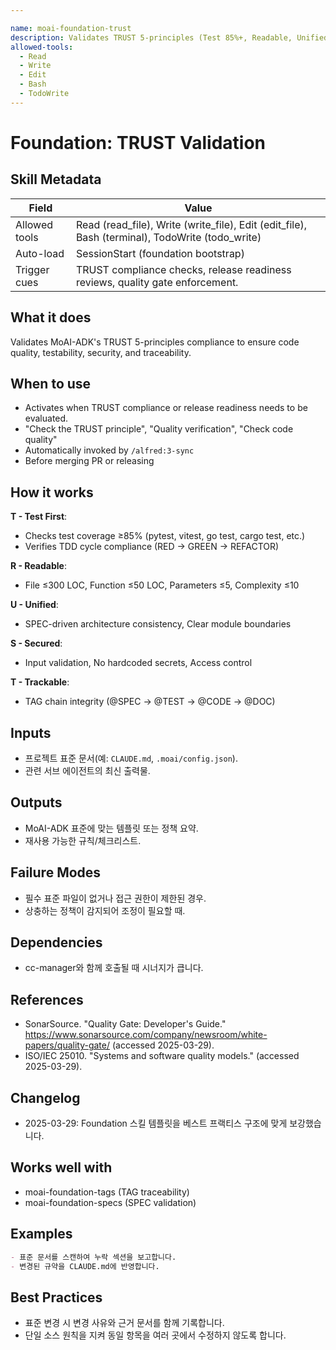 ```yaml
---

name: moai-foundation-trust
description: Validates TRUST 5-principles (Test 85%+, Readable, Unified, Secured, Trackable). Use when aligning with TRUST governance.
allowed-tools:
  - Read
  - Write
  - Edit
  - Bash
  - TodoWrite
---
```


# Foundation: TRUST Validation

## Skill Metadata
| Field | Value |
| ----- | ----- |
| Allowed tools | Read (read_file), Write (write_file), Edit (edit_file), Bash (terminal), TodoWrite (todo_write) |
| Auto-load | SessionStart (foundation bootstrap) |
| Trigger cues | TRUST compliance checks, release readiness reviews, quality gate enforcement. |

## What it does

Validates MoAI-ADK's TRUST 5-principles compliance to ensure code quality, testability, security, and traceability.

## When to use

- Activates when TRUST compliance or release readiness needs to be evaluated.
- "Check the TRUST principle", "Quality verification", "Check code quality"
- Automatically invoked by `/alfred:3-sync`
- Before merging PR or releasing

## How it works

**T - Test First**:
- Checks test coverage ≥85% (pytest, vitest, go test, cargo test, etc.)
- Verifies TDD cycle compliance (RED → GREEN → REFACTOR)

**R - Readable**:
- File ≤300 LOC, Function ≤50 LOC, Parameters ≤5, Complexity ≤10

**U - Unified**:
- SPEC-driven architecture consistency, Clear module boundaries

**S - Secured**:
- Input validation, No hardcoded secrets, Access control

**T - Trackable**:
- TAG chain integrity (@SPEC → @TEST → @CODE → @DOC)

## Inputs
- 프로젝트 표준 문서(예: `CLAUDE.md`, `.moai/config.json`).
- 관련 서브 에이전트의 최신 출력물.

## Outputs
- MoAI-ADK 표준에 맞는 템플릿 또는 정책 요약.
- 재사용 가능한 규칙/체크리스트.

## Failure Modes
- 필수 표준 파일이 없거나 접근 권한이 제한된 경우.
- 상충하는 정책이 감지되어 조정이 필요할 때.

## Dependencies
- cc-manager와 함께 호출될 때 시너지가 큽니다.

## References
- SonarSource. "Quality Gate: Developer's Guide." https://www.sonarsource.com/company/newsroom/white-papers/quality-gate/ (accessed 2025-03-29).
- ISO/IEC 25010. "Systems and software quality models." (accessed 2025-03-29).

## Changelog
- 2025-03-29: Foundation 스킬 템플릿을 베스트 프랙티스 구조에 맞게 보강했습니다.

## Works well with

- moai-foundation-tags (TAG traceability)
- moai-foundation-specs (SPEC validation)

## Examples
```markdown
- 표준 문서를 스캔하여 누락 섹션을 보고합니다.
- 변경된 규약을 CLAUDE.md에 반영합니다.
```

## Best Practices
- 표준 변경 시 변경 사유와 근거 문서를 함께 기록합니다.
- 단일 소스 원칙을 지켜 동일 항목을 여러 곳에서 수정하지 않도록 합니다.
